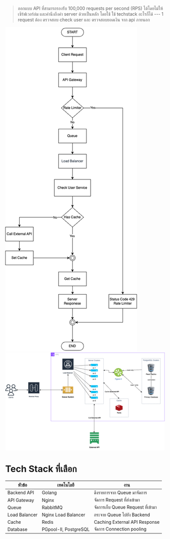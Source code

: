 > ออกแบบ API ที่สามารถรองรับ 100,000 requests per second (RPS) ได้โดยไม่ให้เซิร์ฟเวอร์ล่ม และคำนึงถึงค่า server ด้วยเป็นหลัก โดยใช้ ใช้ techstack อะไรก็ได้
--- 1 request ต้อง ตรวจสอบ check user และ ตรวจสอบยอดเงิน จาก api ภายนอก

![flow](https://github.com/nice159123/example-test/blob/main/Example2/example2-flow.png)
![diagram](https://github.com/nice159123/example-test/blob/main/Example2/example2-diagram.png)
# Tech Stack ที่เลือก

| หัวข้อ        | เทคโนโลยี             | งาน
|---------------|-----------------------|----------
| Backend API   | Golang                | ดึงรายการจาก Queue มาจัดการ
| API Gateway   | Nginx                 | จัดการ Request ที่ส่งเข้ามา
| Queue         | RabbitMQ              | จัดการเก็บ Queue Request ที่เข้ามา
| Load Balancer | Nginx Load Balancer   | กระจาย Queue ไปยัง Backend
| Cache         | Redis                 | Caching External API Response
| Database      | PGpool-II, PostgreSQL | จัดการ Connection pooling